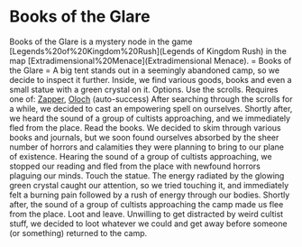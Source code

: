 # Books of the Glare

Books of the Glare is a mystery node in the game [Legends%20of%20Kingdom%20Rush](Legends of Kingdom Rush) in the map [Extradimensional%20Menace](Extradimensional Menace).
= Books of the Glare =
A big tent stands out in a seemingly abandoned camp, so we decide to inspect it further.
Inside, we find various goods, books and even a small statue with a green crystal on it.
Options.
Use the scrolls.
Requires one of: [Zapper](Zapper), [Oloch](Oloch) (auto-success)
After searching through the scrolls for a while, we decided to cast an empowering spell on ourselves.
Shortly after, we heard the sound of a group of cultists approaching, and we immediately fled from the place.
Read the books.
We decided to skim through various books and journals, but we soon found ourselves absorbed by the sheer number of horrors and calamities they were planning to bring to our plane of existence.
Hearing the sound of a group of cultists approaching, we stopped our reading and fled from the place with newfound horrors plaguing our minds.
Touch the statue.
The energy radiated by the glowing green crystal caught our attention, so we tried touching it, and immediately felt a burning pain followed by a rush of energy through our bodies.
Shortly after, the sound of a group of cultists approaching the camp made us flee from the place.
Loot and leave.
Unwilling to get distracted by weird cultist stuff, we decided to loot whatever we could and get away before someone (or something) returned to the camp.